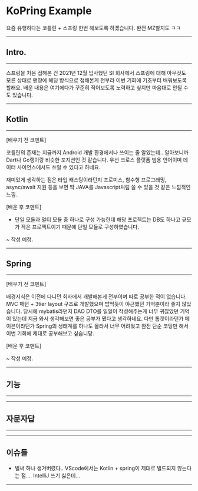 # KoPring Example
요즘 유행하다는 코틀린 + 스프링 한번 해보도록 하겠습니다. 완전 MZ할지도 ㅋㅋ
***
## Intro.
***
스프링을 처음 접해본 건 2021년 12월 입사했던 SI 회사에서 스프링에 대해 아무것도 모른 상태로 맨땅에 헤딩 방식으로 접해본게 전부라 이번 기회에 기초부터 배워보도록 할래요. 배운 내용은 여기에다가 꾸준히 적어보도록 노력하고 싶지만 마음대로 안될 수 도 있습니다.
***
## Kotlin
***
[배우기 전 코멘트]

코틀린의 존재는 지금까지 Android 개발 환경에서나 쓰이는 줄 알았는데.. 알아보니까 Dart나 Go랭이랑 비슷한 포지션인 것 같습니다. 우선 크로스 플랫폼 범용 언어이며 데이터 사이언스에서도 쓰일 수 있다고 하네요. 

재미있게 생각하는 점은 타입 캐스팅이라던지 프로미스, 함수형 프로그래밍, async/await 지원 등을 보면 딱 JAVA를 Javascript처럼 쓸 수 있을 것 같은 느낌적인 느낌..

[배운 후 코멘트]
- 단일 모듈과 멀티 모듈 중 하나로 구성 가능한데 해당 프로젝트는 DB도 하나고 규모가 작은 프로젝트이기 때문에 단일 모듈로 구성하였습니다.

~ 작성 예정.
***
## Spring
***
[배우기 전 코멘트]

배경지식은 이전에 다니던 회사에서 개발해본게 전부이며 따로 공부한 적이 없습니다. MVC 패턴 + 3tier layout 구조로 개발했으며 밥먹듯이 야근했던 기억뿐이라 좋지 않았습니다. 당시에 mybatis라던지 DAO DTO를 일일이 작성해주는게 너무 귀찮았던 기억이 있는데 지금 와서 생각해보면 좋은 공부가 됐다고 생각하네요. 다만 톰캣이라던가 메이븐이라던가 Spring의 생태계를 하나도 몰라서 너무 어려웠고 완전 단순 코딩만 해서 이번 기회에 제대로 공부해보고 싶습니당.

[배운 후 코멘트]

~ 작성 예정.
***
## 기능
***
***
## 자문자답
***
***
## 이슈들
- 벌써 하나 생겨버렸다.. VScode에서는 Kotlin + spring이 제대로 빌드되지 않는다는 점.... IntelliJ 쓰기 싫은데...
***